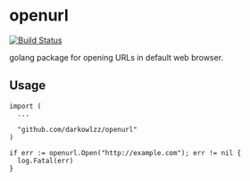 # openurl

[![Build Status](https://travis-ci.org/darkowlzz/openurl.svg?branch=master)](https://travis-ci.org/darkowlzz/openurl)

golang package for opening URLs in default web browser.


## Usage

```
import (
  ...

  "github.com/darkowlzz/openurl"
)

if err := openurl.Open("http://example.com"); err != nil {
  log.Fatal(err)
}
```  
